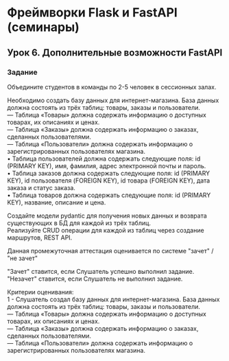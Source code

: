 # **Фреймворки Flask и FastAPI (семинары)**

## Урок 6. Дополнительные возможности FastAPI

### Задание

Объедините студентов в команды по 2-5 человек в сессионных залах.

Необходимо создать базу данных для интернет-магазина. База данных должна состоять из трёх таблиц: товары, заказы и пользователи.  
— Таблица «Товары» должна содержать информацию о доступных товарах, их описаниях и ценах.  
— Таблица «Заказы» должна содержать информацию о заказах, сделанных пользователями.  
— Таблица «Пользователи» должна содержать информацию о зарегистрированных пользователях магазина.  
• Таблица пользователей должна содержать следующие поля: id (PRIMARY KEY), имя, фамилия, адрес электронной почты и пароль.  
• Таблица заказов должна содержать следующие поля: id (PRIMARY KEY), id пользователя (FOREIGN KEY), id товара (FOREIGN KEY), дата заказа и статус заказа.  
• Таблица товаров должна содержать следующие поля: id (PRIMARY KEY), название, описание и цена.

Создайте модели pydantic для получения новых данных и возврата существующих в БД для каждой из трёх таблиц.  
Реализуйте CRUD операции для каждой из таблиц через создание маршрутов, REST API.

Данная промежуточная аттестация оценивается по системе "зачет" / "не зачет"

"Зачет" ставится, если Слушатель успешно выполнил задание.
"Незачет" ставится, если Слушатель не выполнил задание.

Критерии оценивания:  
1 - Слушатель создал базу данных для интернет-магазина. База данных должна состоять из трёх таблиц: товары, заказы и пользователи.  
— Таблица «Товары» должна содержать информацию о доступных товарах, их описаниях и ценах.  
— Таблица «Заказы» должна содержать информацию о заказах, сделанных пользователями.  
— Таблица «Пользователи» должна содержать информацию о зарегистрированных пользователях магазина.
